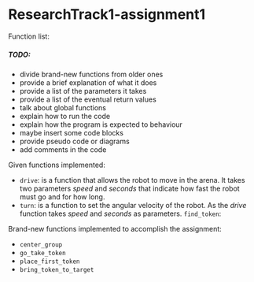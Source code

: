 # ResearchTrack1-assignment1

Function list:
##### TODO: 
* divide brand-new functions from older ones
* provide a brief explanation of what it does
* provide a list of the parameters it takes
* provide a list of the eventual return values
* talk about global functions
* explain how to run the code
* explain how the program is expected to behaviour
* maybe insert some code blocks
* provide pseudo code or diagrams
* add comments in the code

Given functions implemented:
* `drive`: is a function that allows the robot to move in the arena. It takes two parameters _speed_ and _seconds_ that indicate how fast the robot must go and for how long.
* `turn`: is a function to set the angular velocity of the robot. As the _drive_ function takes _speed_ and _seconds_ as parameters.
`find_token`:

Brand-new functions implemented to accomplish the assignment:
* `center_group`
* `go_take_token`
* `place_first_token`
* `bring_token_to_target`



